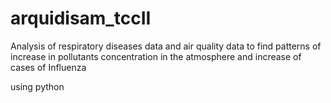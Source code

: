 # arquidisam_tccII
Analysis of respiratory diseases data and air quality data to find patterns of increase in pollutants concentration in the atmosphere and increase of cases of Influenza  

using python